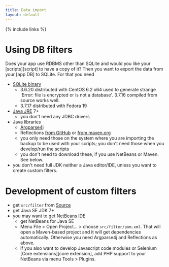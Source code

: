 ```yaml
---
title: Data import
layout: default
---
```

{% include links %}

# Using DB filters #
Does your app use RDBMS other than SQLite and would you like your [scripts][script] to have a copy of it? Then you want to export the data from your [app DB] to SQLite. For that you need

  * [SQLite binary](http://www.sqlite.org/download.html)
    * 3.6.20 distributed with CentOS 6.2 x64 used to generate strange 'Error: file is encrypted or is not a database'. 3.7.16 compiled from source works well.
    * 3.7.17 distributed with Fedora 19
  * [Java JRE](http://www.java.com) 7+
    * you don't need any JDBC drivers
  * Java libraries
    * [Argparse4j](http://sourceforge.net/projects/argparse4j/files/latest/download?source=dlp)
    * Reflections [from GitHub](http://github.com/ronmamo/reflections) or [from maven.org](http://repo1.maven.org/maven2/org/reflections/reflections/)
    * you only need those on the system where you are importing the backup to be used with your scripts; you don't need those when you develop/run the scripts
    * you don't need to download these, if you use NetBeans or Maven. See below.
  * you don't need full JDK neither a Java editor/IDE, unless you want to create custom filters.

# Development of custom filters #
  * get `src/filter` from [Source](https://code.google.com/p/selite/source/checkout)
  * get Java SE JDK 7+
  * you may want to get [NetBeans IDE](http://www.netbeans.org)
    * get NetBeans for Java SE
    * Menu File > Open Project... > choose `src/filter/pom.xml`. That will open a Maven-based project and it will get dependencies automatically. Otherwise you need Argparse4j and Reflections as above.
    * if you also want to develop Javascript code modules or Selenium [Core extensions][core extension], add PHP support to your NetBeans via menu Tools > Plugins.